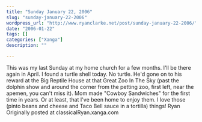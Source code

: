 ```yaml
---
title: "Sunday January 22, 2006"
slug: "sunday-january-22-2006"
wordpress_url: "http://www.ryanclarke.net/post/sunday-january-22-2006/"
date: "2006-01-22"
tags: []
categories: ["Xanga"]
description: ""

---
```


This was my last Sunday at my home church for a few months. I'll be there again in April.
 I found a turtle shell today. No turtle. He'd gone on to his reward at the Big Reptile House at that Great Zoo In The Sky (past the dolphin show and around the corner from the petting zoo, first left, near the apemen, you can't miss it).
 Mom made "Cowboy Sandwiches" for the first time in years. Or at least, that I've been home to enjoy them. I love those (pinto beans and cheese and Taco Bell sauce in a tortilla) things!
 Ryan
Originally posted at classicalRyan.xanga.com
